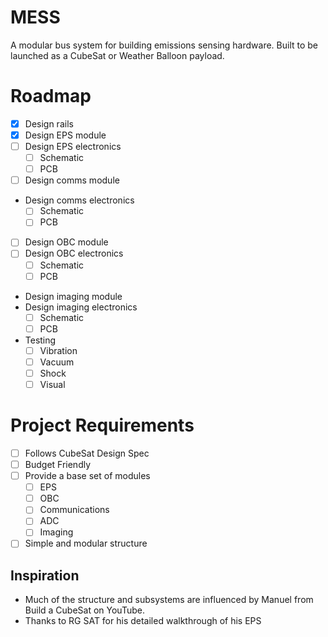 # MESS

A modular bus system for building emissions sensing hardware. Built to be launched as a CubeSat or Weather Balloon payload.

# Roadmap

-   [x] Design rails
-   [x] Design EPS module
-   [ ] Design EPS electronics
    -   [ ] Schematic
    -   [ ] PCB
-   [ ] Design comms module
-   Design comms electronics
    -   [ ] Schematic
    -   [ ] PCB
-   [ ] Design OBC module
-   [ ] Design OBC electronics
    -   [ ] Schematic
    -   [ ] PCB
-   Design imaging module
-   Design imaging electronics
    -   [ ] Schematic
    -   [ ] PCB
-   Testing
    -   [ ] Vibration
    -   [ ] Vacuum
    -   [ ] Shock
    -   [ ] Visual

# Project Requirements

-   [ ] Follows CubeSat Design Spec
-   [ ] Budget Friendly
-   [ ] Provide a base set of modules
    -   [ ] EPS
    -   [ ] OBC
    -   [ ] Communications
    -   [ ] ADC
    -   [ ] Imaging
-   [ ] Simple and modular structure

## Inspiration

-   Much of the structure and subsystems are influenced by Manuel from Build a CubeSat on YouTube.
-   Thanks to RG SAT for his detailed walkthrough of his EPS
